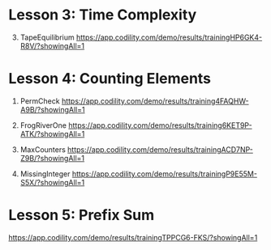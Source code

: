 

# Lesson 3: Time Complexity

3. TapeEquilibrium
https://app.codility.com/demo/results/trainingHP6GK4-R8V/?showingAll=1


# Lesson 4: Counting Elements
1. PermCheck
https://app.codility.com/demo/results/training4FAQHW-A9B/?showingAll=1

2. FrogRiverOne
https://app.codility.com/demo/results/training6KET9P-ATK/?showingAll=1

3. MaxCounters
https://app.codility.com/demo/results/trainingACD7NP-Z9B/?showingAll=1

4. MissingInteger
https://app.codility.com/demo/results/trainingP9E55M-S5X/?showingAll=1

# Lesson 5: Prefix Sum
https://app.codility.com/demo/results/trainingTPPCG6-FKS/?showingAll=1